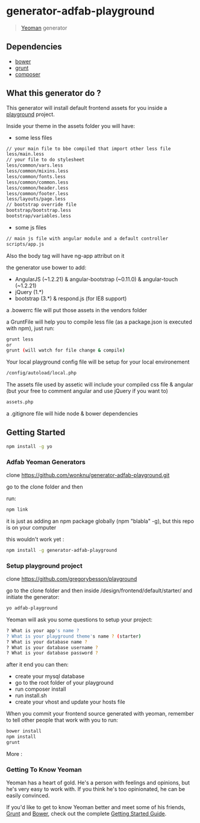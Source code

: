 # generator-adfab-playground

> [Yeoman](http://yeoman.io) generator

## Dependencies

- [bower](http://bower.io/)
- [grunt](http://gruntjs.com/)
- [composer](https://getcomposer.org/)

## What this generator do ?

This generator will install default frontend assets for you inside a [playground](https://github.com/gregorybesson/playground) project.

Inside your theme in the assets folder you will have:

- some less files
```bash
// your main file to bbe compiled that import other less file
less/main.less
// your file to do stylesheet
less/common/vars.less
less/common/mixins.less
less/common/fonts.less
less/common/common.less
less/common/header.less
less/common/footer.less
less/layouts/page.less
// bootstrap override file
bootstrap/bootstrap.less
bootstrap/variables.less
```

- some js files
```bash
// main js file with angular module and a default controller
scripts/app.js
```
Also the body tag will have ng-app attribut on it

the generator use bower to add:
- AngularJS (~1.2.21) & angular-bootstrap (~0.11.0) & angular-touch (~1.2.21)
- jQuery (1.*)
- bootstrap (3.*) & respond.js (for IE8 support)

a .bowerrc file will put those assets in the vendors folder

a GruntFile will help you to compile less file (as a package.json is executed with npm), just run:
```bash
grunt less
or
grunt (will watch for file change & compile)
```

Your local playground config file will be setup for your local environement
```bash
/config/autoload/local.php
```

The assets file used by assetic will include your compiled css file & angular (but your free to comment angular and use jQuery if you want to)
```bash
assets.php
```

a .gitignore file will hide node & bower dependencies

## Getting Started

```bash
npm install -g yo
```

### Adfab Yeoman Generators

clone https://github.com/wonknu/generator-adfab-playground.git

go to the clone folder and then

run:

```bash
npm link
```

it is just as adding an npm package globally (npm "blabla" -g), but this repo is on your computer

this wouldn't work yet :

```bash
npm install -g generator-adfab-playground
```

### Setup playground project

clone https://github.com/gregorybesson/playground

go to the clone folder and then inside /design/frontend/default/starter/ and initiate the generator:

```bash
yo adfab-playground
```
Yeoman will ask you some questions to setup your project:

```bash
? What is your app's name ? 
? What is your playground theme's name ? (starter)
? What is your database name ? 
? What is your database username ? 
? What is your database password ?
```
after it end you can then:

- create your mysql database
- go to the root folder of your playground
- run composer install
- run install.sh
- create your vhost and update your hosts file

When you commit your frontend source generated with yeoman, remember to tell other people that work with you to run:

```bash
bower install
npm install
grunt
```

More :

### Getting To Know Yeoman

Yeoman has a heart of gold. He's a person with feelings and opinions, but he's very easy to work with. If you think he's too opinionated, he can be easily convinced.

If you'd like to get to know Yeoman better and meet some of his friends, [Grunt](http://gruntjs.com) and [Bower](http://bower.io), check out the complete [Getting Started Guide](https://github.com/yeoman/yeoman/wiki/Getting-Started).
